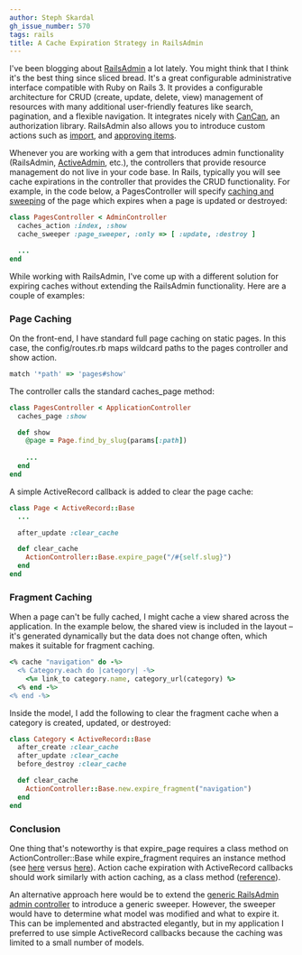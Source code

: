 ```yaml
---
author: Steph Skardal
gh_issue_number: 570
tags: rails
title: A Cache Expiration Strategy in RailsAdmin
---
```




I've been blogging about [RailsAdmin](https://github.com/sferik/rails_admin) a lot lately. You might think that I think it's the best thing since sliced bread. It's a great configurable administrative interface compatible with Ruby on Rails 3. It provides a configurable architecture for CRUD (create, update, delete, view) management of resources with many additional user-friendly features like search, pagination, and a flexible navigation. It integrates nicely with [CanCan](https://github.com/ryanb/cancan), an authorization library. RailsAdmin also allows you to introduce custom actions such as [import](/blog/2012/02/01/railsadmin-import-part-2), and [approving items](/blog/2012/03/15/railsadmin-custom-action-case-study).

Whenever you are working with a gem that introduces admin functionality (RailsAdmin, [ActiveAdmin](http://activeadmin.info/), etc.), the controllers that provide resource management do not live in your code base. In Rails, typically you will see cache expirations in the controller that provides the CRUD functionality. For example, in the code below, a PagesController will specify [caching and sweeping](http://api.rubyonrails.org/classes/ActionController/Caching/Sweeping.html) of the page which expires when a page is updated or destroyed:

```ruby
class PagesController < AdminController
  caches_action :index, :show
  cache_sweeper :page_sweeper, :only => [ :update, :destroy ]

  ...
end
```

While working with RailsAdmin, I've come up with a different solution for expiring caches without extending the RailsAdmin functionality. Here are a couple of examples:

### Page Caching

On the front-end, I have standard full page caching on static pages. In this case, the config/routes.rb maps wildcard paths to the pages controller and show action.

```ruby
match '*path' => 'pages#show'
```

The controller calls the standard caches_page method:

```ruby
class PagesController < ApplicationController
  caches_page :show

  def show
    @page = Page.find_by_slug(params[:path])
    
    ...
  end
end
```

A simple ActiveRecord callback is added to clear the page cache:

```ruby
class Page < ActiveRecord::Base
  ...

  after_update :clear_cache

  def clear_cache
    ActionController::Base.expire_page("/#{self.slug}")
  end
end
```

### Fragment Caching

When a page can't be fully cached, I might cache a view shared across the application. In the example below, the shared view is included in the layout – it's generated dynamically but the data does not change often, which makes it suitable for fragment caching.

```ruby
<% cache "navigation" do -%>
  <% Category.each do |category| -%>
    <%= link_to category.name, category_url(category) %>
  <% end -%>
<% end -%>
```

Inside the model, I add the following to clear the fragment cache when a category is created, updated, or destroyed:

```ruby
class Category < ActiveRecord::Base
  after_create :clear_cache
  after_update :clear_cache
  before_destroy :clear_cache

  def clear_cache
    ActionController::Base.new.expire_fragment("navigation")
  end
end
```

### Conclusion

One thing that's noteworthy is that expire_page requires a class method on ActionController::Base while expire_fragment requires an instance method (see [here](https://github.com/rails/rails/blob/master/actionpack/lib/action_controller/caching/pages.rb) versus [here](https://github.com/rails/rails/blob/master/actionpack/lib/action_controller/caching/fragments.rb)). Action cache expiration with ActiveRecord callbacks should work similarly with action caching, as a class method ([reference](https://github.com/rails/rails/blob/master/actionpack/lib/action_controller/caching/actions.rb)).

An alternative approach here would be to extend the [generic RailsAdmin admin controller](https://github.com/sferik/rails_admin/blob/master/app/controllers/rails_admin/main_controller.rb) to introduce a generic sweeper. However, the sweeper would have to determine what model was modified and what to expire it. This can be implemented and abstracted elegantly, but in my application I preferred to use simple ActiveRecord callbacks because the caching was limited to a small number of models.


